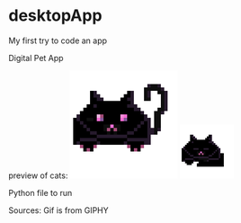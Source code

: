 # desktopApp
My first try to code an app

Digital Pet App

preview of cats:
![Digital Pet](cat_is_chillin(11).gif)
![Digital Pet](sleep.gif)


Python file to run

Sources:
Gif is from GIPHY
